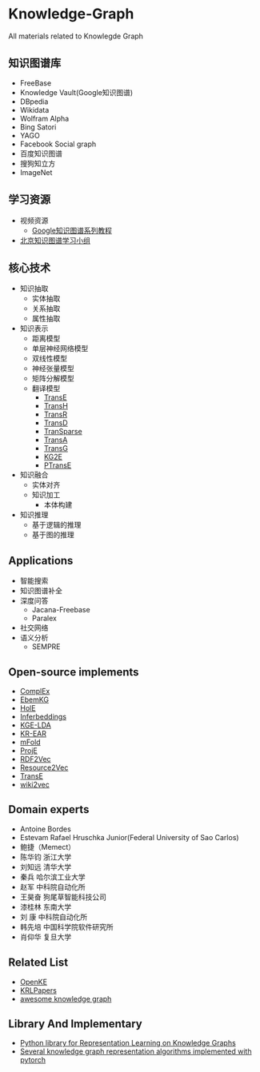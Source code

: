 # Knowledge-Graph
All materials related to Knowlegde Graph


## 知识图谱库
* FreeBase
* Knowledge Vault(Google知识图谱)
* DBpedia
* Wikidata
* Wolfram Alpha
* Bing Satori
* YAGO
* Facebook Social graph
* 百度知识图谱
* 搜狗知立方
* ImageNet

## 学习资源
* 视频资源
  * [Google知识图谱系列教程](https://www.youtube.com/watch?v=mmQl6VGvX-c&list=PLOU2XLYxmsII2vIhzAyW6eouf62ur2Z2q)
* [北京知识图谱学习小组](https://github.com/memect/kg-beijing)

## 核心技术
* 知识抽取
  * 实体抽取
  * 关系抽取
  * 属性抽取
* 知识表示
  * 距离模型
  * 单层神经网络模型
  * 双线性模型
  * 神经张量模型
  * 矩阵分解模型
  * 翻译模型
    * [TransE](https://github.com/thunlp/TensorFlow-TransX)
    * [TransH](https://github.com/thunlp/TensorFlow-TransX)
    * [TransR](https://github.com/thunlp/TensorFlow-TransX)
    * [TransD](https://github.com/thunlp/TensorFlow-TransX)
    * [TranSparse](https://github.com/FrankWork/transparse)
    * [TransA](https://github.com/wpj2018/KGModel)
    * [TransG](https://github.com/Niubohan/TransG)
    * [KG2E](https://github.com/wuqixiaobai/KG2E)
    * [PTransE](https://github.com/mxl456/pTransE)
* 知识融合
  * 实体对齐
  * 知识加工
    * 本体构建
* 知识推理
  * 基于逻辑的推理
  * 基于图的推理


## Applications
* 智能搜索
* 知识图谱补全
* 深度问答
  * Jacana-Freebase
  * Paralex
* 社交网络
* 语义分析
  * SEMPRE


## Open-source implements
* [ComplEx](https://github.com/ttrouill/complex "ComplEx")
* [EbemKG ](https://github.com/pminervini/ebemkg "EbemKG")
* [HolE](https://github.com/mnick/holographic-embeddings "HolE")
* [Inferbeddings](https://github.com/uclmr/inferbeddings "Inferbeddings")
* [KGE-LDA](https://github.com/yao8839836/KGE-LDA "KGE-LDA")
* [KR-EAR](https://github.com/thunlp/KR-EAR "KR-EAR")
* [mFold](https://github.com/v-shinc/mFoldEmbedding "mFold")
* [ProjE](https://github.com/bxshi/ProjE "ProjE")
* [RDF2Vec](http://data.dws.informatik.uni-mannheim.de/rdf2vec/code/ "RDF2Vec")
* [Resource2Vec](https://github.com/AKSW/Resource2Vec/tree/master/resource2vec-core "Resource2Vec")
* [TransE](https://github.com/ZichaoHuang/TransE "TransE")
* [wiki2vec](https://github.com/idio/wiki2vec "wiki2vec")


## Domain experts
* Antoine Bordes
* Estevam Rafael Hruschka Junior(Federal University of Sao Carlos)
* 鲍捷（Memect） 
* 陈华钧 浙江大学
* 刘知远 清华大学
* 秦兵 哈尔滨工业大学
* 赵军 中科院自动化所
* 王昊奋 狗尾草智能科技公司 
* 漆桂林 东南大学
* 刘  康 中科院自动化所
* 韩先培 中国科学院软件研究所 
* 肖仰华 复旦大学 


## Related List
* [OpenKE](https://github.com/thunlp/OpenKE)
* [KRLPapers](https://github.com/thunlp/KRLPapers)
* [awesome knowledge graph](https://github.com/shaoxiongji/awesome-knowledge-graph)

## Library And Implementary
* [Python library for Representation Learning on Knowledge Graphs](https://github.com/Accenture/AmpliGraph)
* [Several knowledge graph representation algorithms implemented with pytorch](https://github.com/jimmywangheng/knowledge_representation_pytorch)
